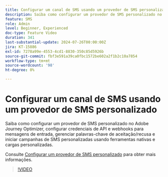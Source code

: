 ```yaml
---
title: Configurar um canal de SMS usando um provedor de SMS personalizado
description: Saiba como configurar um provedor de SMS personalizado no Adobe Journey Optimizer, configurar credenciais de API e webhooks para mensagens de entrada, gerenciar palavras-chave de aceitação/recusa e iniciar campanhas de SMS personalizadas usando ferramentas nativas e cargas personalizadas.
feature: SMS
role: Admin
level: Beginner, Experienced
doc-type: Feature Video
duration: 341
last-substantial-update: 2024-07-26T00:00:00Z
jira: KT-15886
exl-id: 7278a99e-4553-4cd1-8830-350c85d5926b
source-git-commit: fbf3e591a39ca0fbc1572be602a2f1b2c10a7854
workflow-type: tm+mt
source-wordcount: '98'
ht-degree: 0%

---
```


# Configurar um canal de SMS usando um provedor de SMS personalizado

Saiba como configurar um provedor de SMS personalizado no Adobe Journey Optimizer, configurar credenciais de API e webhooks para mensagens de entrada, gerenciar palavras-chave de aceitação/recusa e iniciar campanhas de SMS personalizadas usando ferramentas nativas e cargas personalizadas.

Consulte [Configurar um provedor de SMS personalizado](https://experienceleague.adobe.com/en/docs/journey-optimizer/using/channels/sms/configure-sms/sms-configuration-custom) para obter mais informações.

>[!VIDEO](https://video.tv.adobe.com/v/3431625/?learn=on&enablevpops)
